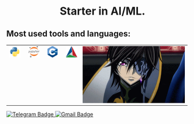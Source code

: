 <h1 align="center">Starter in AI/ML.</h1>

<h2>Most used tools and languages:</h2>

<table>
  <tr>
    <td align="left" valign="top">
      <img src="https://github.com/devicons/devicon/blob/v2.17.0/icons/python/python-original.svg" height="30" />
      <img width="12" />
      <img src="https://github.com/devicons/devicon/blob/v2.17.0/icons/jupyter/jupyter-original-wordmark.svg" height="30" />
      <img width="12" />
      <img src="https://github.com/devicons/devicon/blob/v2.17.0/icons/cplusplus/cplusplus-original.svg" height="30" />
      <img width="12" />
      <img src="https://github.com/devicons/devicon/blob/v2.17.0/icons/cmake/cmake-original.svg" height="30" />
    </td>
    <td align="right" valign="middle">
      <img height="150" src="https://github.com/uylag/uylag/blob/main/github1.gif" />
    </td>
  </tr>
</table>

<div align="left">
  <a href="https://t.me/uylag" target="_blank">
    <img src="https://img.shields.io/badge/Telegram-2CA5E0?logo=telegram&logoColor=white" alt="Telegram Badge" />
  </a>
  <a href="mailto:uylags@gmail.com">
    <img src="https://img.shields.io/badge/Gmail-D14836?logo=gmail&logoColor=white&label=email%20me" alt="Gmail Badge" />
  </a>
</div>
